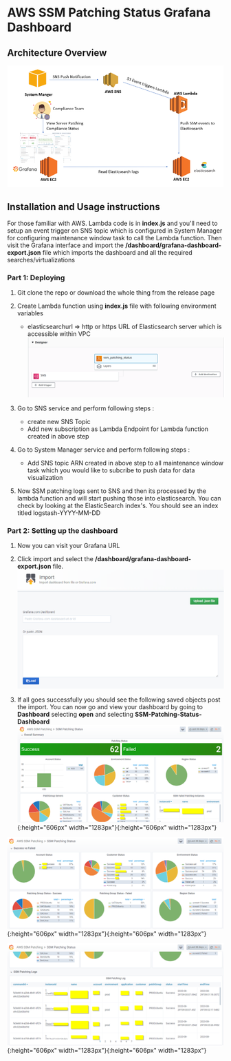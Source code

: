 # AWS SSM Patching Status Grafana Dashboard

## Architecture Overview
![kibanaImport](/images/image1.png)

## Installation and Usage instructions
For those familiar with AWS. Lambda code is in **index.js** and you'll need to setup an event trigger on SNS topic which is configured in System Manager for configuring maintenance window task to call the Lambda function. Then visit the Grafana interface and import the **/dashboard/grafana-dashboard-export.json** file which imports the dashboard and all the required searches/virtualizations

### Part 1: Deploying
1. Git clone the repo or download the whole thing from the release page

2. Create Lambda function using **index.js** file with following environment variables
   * elasticsearchurl	=> http or https URL of Elasticsearch server which is accessible within VPC
   ![S3config](/images/image2.png)

3. Go to SNS service and perform following steps : 
   * create new SNS Topic 
   * Add new subscription as Lambda Endpoint for Lambda function created in above step

4. Go to System Manager service and perform following steps :
    * Add SNS topic ARN created in above step to all maintenance window task which you would like to subcribe to push data for data visualization
    
5. Now SSM patching logs sent to SNS and then its processed by the lambda function and will start pushing those into elasticsearch. You can check by looking at the ElasticSearch index's. You should see an index titled logstash-YYYY-MM-DD


### Part 2: Setting up the dashboard
1. Now you can visit your Grafana URL

2. Click import and select the **/dashboard/grafana-dashboard-export.json** file.
![kibanaImport](/images/image3.png)

4. If all goes successfully you should see the following saved objects post the import. You can now go and view your dashboard by going to **Dashboard** selecting **open** and selecting **SSM-Patching-Status-Dashboard**
  ![test image size](/images/image4.png){:height="606px" width="1283px"}{:height="606px" width="1283px"}
 
  ![test image size](/images/image5.png){:height="606px" width="1283px"}{:height="606px" width="1283px"}
  
  ![test image size](/images/image6.png){:height="606px" width="1283px"}{:height="606px" width="1283px"}
